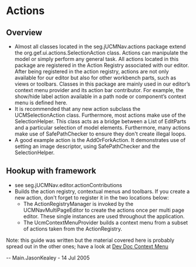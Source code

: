 # Actions

## Overview

  - Almost all classes located in the seg.jUCMNav.actions package extend
    the org.gef.ui.actions.SelectionAction class. Actions can manipulate
    the model or simply perform any general task. All actions located in
    this package are registered in the Action Registry associated with
    our editor. After being registered in the action registry, actions
    are not only available for our editor but also for other workbench
    parts, such as views or toolbars. Classes in this package are mainly
    used in our editor’s context menu provider and its action bar
    contributor. For example, the show/hide label action available in a
    path node or component’s context menu is defined here.
  - It is recommended that any new action subclass the
    UCMSelectionAction class. Furthermore, most actions make use of the
    SelectionHelper. This class acts as a bridge between a List of
    EditParts and a particular selection of model elements. Furthermore,
    many actions make use of SafePathChecker to ensure they don't create
    illegal loops.
  - A good example action is the AddOrForkAction. It demonstrates use of
    setting an image descriptor, using SafePathChecker and the
    SelectionHelper.

## Hookup with framework

  - see seg.jUCMNav.editor.actionContributions
  - Builds the action registry, contextual menus and toolbars. If you
    create a new action, don't forget to register it in the two
    locations below:
      - The ActionRegistryManager is invoked by the
        UCMNavMultiPageEditor to create the actions once per multi page
        editor. These single instances are used throughout the
        application.
      - The UcmContextMenuProvider builds a context menu from a subset
        of actions taken from the ActionRegistry.

Note: this guide was written but the material covered here is probably
spread out in the other ones; have a look at [Dev Doc Context Menu](DevDocContextMenu)

\-- Main.JasonKealey - 14 Jul 2005
